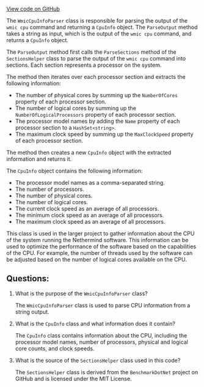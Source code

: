 [View code on GitHub](https://github.com/NethermindEth/nethermind/src/Nethermind/Nethermind.Init/Cpu/WmicCpuInfoParser.cs)

The `WmicCpuInfoParser` class is responsible for parsing the output of the `wmic cpu` command and returning a `CpuInfo` object. The `ParseOutput` method takes a string as input, which is the output of the `wmic cpu` command, and returns a `CpuInfo` object.

The `ParseOutput` method first calls the `ParseSections` method of the `SectionsHelper` class to parse the output of the `wmic cpu` command into sections. Each section represents a processor on the system.

The method then iterates over each processor section and extracts the following information:

- The number of physical cores by summing up the `NumberOfCores` property of each processor section.
- The number of logical cores by summing up the `NumberOfLogicalProcessors` property of each processor section.
- The processor model names by adding the `Name` property of each processor section to a `HashSet<string>`.
- The maximum clock speed by summing up the `MaxClockSpeed` property of each processor section.

The method then creates a new `CpuInfo` object with the extracted information and returns it.

The `CpuInfo` object contains the following information:

- The processor model names as a comma-separated string.
- The number of processors.
- The number of physical cores.
- The number of logical cores.
- The current clock speed as an average of all processors.
- The minimum clock speed as an average of all processors.
- The maximum clock speed as an average of all processors.

This class is used in the larger project to gather information about the CPU of the system running the Nethermind software. This information can be used to optimize the performance of the software based on the capabilities of the CPU. For example, the number of threads used by the software can be adjusted based on the number of logical cores available on the CPU.
## Questions: 
 1. What is the purpose of the `WmicCpuInfoParser` class?
    
    The `WmicCpuInfoParser` class is used to parse CPU information from a string output.

2. What is the `CpuInfo` class and what information does it contain?
    
    The `CpuInfo` class contains information about the CPU, including the processor model names, number of processors, physical and logical core counts, and clock speeds.

3. What is the source of the `SectionsHelper` class used in this code?
    
    The `SectionsHelper` class is derived from the `BenchmarkDotNet` project on GitHub and is licensed under the MIT License.